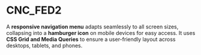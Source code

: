 # CNC_FED2
A **responsive navigation menu** adapts seamlessly to all screen sizes, collapsing into a **hamburger icon** on mobile devices for easy access. It uses **CSS Grid and Media Queries** to ensure a user-friendly layout across desktops, tablets, and phones.

